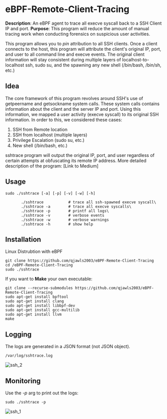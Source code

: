 # eBPF-Remote-Client-Tracing
**Description**: An eBPF agent to trace all execve syscall back to a SSH Client IP and port.
**Purpose**: This program will reduce the amount of manual tracing work when conducting forensics on suspicious user activities.

This program allows you to *pin* attribution to all SSH clients. Once a client connects to the host, this program will attribute the client's original IP, port, and user to all command line and execve events.
The original client information will stay consistent during multiple layers of localhost-to-localhost ssh, sudo su, and the spawning any new shell (/bin/bash, /bin/sh, etc.)

## Idea

The core framework of this program revolves around SSH's use of getpeername and getsockname system calls. These system calls contains information about the client and the server IP and port. Using this information, we mapped a user activity (execve syscall) to its original SSH information. 
In order to this, we considered these cases:
1. SSH from Remote location
2. SSH from localhost (multiple layers)
3. Privilege Escalation (sudo su, etc.)
4. New shell (/bin/bash, etc.)

sshtrace program will output the original IP, port, and user regardless of certain attempts at obfuscating its remote IP address. 
More detailed description of the program: [Link to Medium]

## Usage
```
sudo ./sshtrace [-a] [-p] [-v] [-w] [-h]
```
```
       ./sshtrace           # trace all ssh-spawned execve syscall\
       ./sshtrace -a        # trace all execve syscalls\
       ./sshtrace -p        # printf all logs\
       ./sshtrace -v        # verbose events
       ./sshtrace -w        # verbose warnings
       ./sshtrace -h        # show help
```
## Installation

Linux Distrubtion with eBPF
```
git clone https://github.com/qjawls2003/eBPF-Remote-Client-Tracing
cd /eBPF-Remote-Client-Tracing
sudo ./sshtrace
```

If you want to **Make** your own executable:
```
git clone --recurse-submodules https://github.com/qjawls2003/eBPF-Remote-Client-Tracing
sudo apt-get install bpftool
sudo apt-get install clang
sudo apt-get install libbpf-dev
sudo apt-get install gcc-multilib
sudo apt-get install llvm  
make
```

## Logging

The logs are generated in a JSON format (not JSON object).
```
/var/log/sshtrace.log
```
![ssh_2](https://github.com/qjawls2003/eBPF-Remote-Client-Tracing/assets/35247051/3431deea-7363-46cd-9a02-05600919c2bd)

## Monitoring

Use the *-p* arg to print out the logs:
```
sudo ./sshtrace -p
```
![ssh_1](https://github.com/qjawls2003/eBPF-Remote-Client-Tracing/assets/35247051/b326e22a-7ac5-4f98-9535-d18f6d5b02c2)

